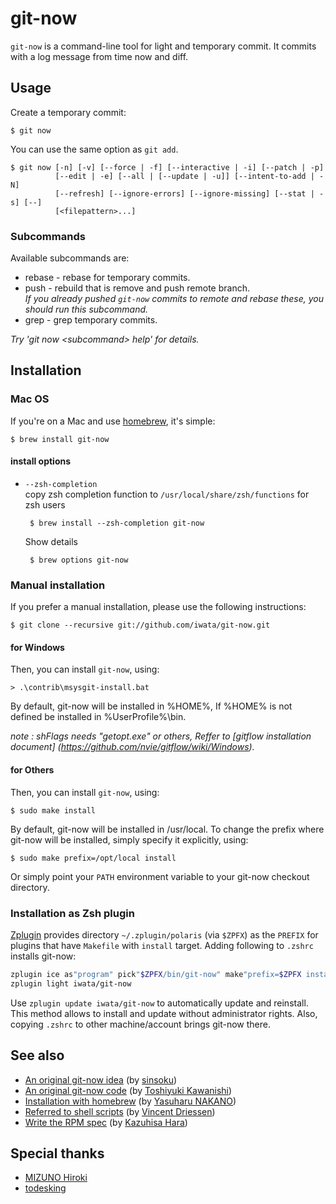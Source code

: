 git-now
========
``git-now`` is a command-line tool for light and temporary commit.
It commits with a log message from time now and diff.

Usage
---------------
Create a temporary commit:

    $ git now

You can use the same option as ``git add``.

    $ git now [-n] [-v] [--force | -f] [--interactive | -i] [--patch | -p]
              [--edit | -e] [--all | [--update | -u]] [--intent-to-add | -N]
              [--refresh] [--ignore-errors] [--ignore-missing] [--stat | -s] [--]
              [<filepattern>...]

### Subcommands

Available subcommands are:

 * rebase -    rebase for temporary commits.
 * push   -    rebuild that is remove and push remote branch.<br />
   _If you already pushed ``git-now`` commits to remote and rebase these, you should run this subcommand._
 * grep   -    grep temporary commits.

_Try 'git now \<subcommand\> help' for details._


Installation
-------------------

### Mac OS
If you're on a Mac and use [homebrew](http://github.com/mxcl/homebrew), it's simple:

    $ brew install git-now

#### install options
 * ``--zsh-completion``<br />copy zsh completion function to ``/usr/local/share/zsh/functions`` for zsh users

        $ brew install --zsh-completion git-now

    Show details

        $ brew options git-now

### Manual installation
If you prefer a manual installation, please use the following instructions:

    $ git clone --recursive git://github.com/iwata/git-now.git

#### for Windows
Then, you can install `git-now`, using:

    > .\contrib\msysgit-install.bat

By default, git-now will be installed in %HOME%, If %HOME% is not defined be installed in %UserProfile%\bin.


*note : shFlags needs "getopt.exe" or others, Reffer to [gitflow installation document] (https://github.com/nvie/gitflow/wiki/Windows).*

#### for Others
Then, you can install `git-now`, using:

    $ sudo make install

By default, git-now will be installed in /usr/local. To change the prefix
where git-now will be installed, simply specify it explicitly, using:

    $ sudo make prefix=/opt/local install

Or simply point your `PATH` environment variable to your git-now checkout
directory.

### Installation as Zsh plugin

[Zplugin](https://github.com/zdharma/zplugin) provides directory
`~/.zplugin/polaris` (via `$ZPFX`) as the `PREFIX` for plugins that have
`Makefile` with `install` target. Adding following to `.zshrc` installs
git-now:

```zsh
zplugin ice as"program" pick"$ZPFX/bin/git-now" make"prefix=$ZPFX install"
zplugin light iwata/git-now
```

Use `zplugin update iwata/git-now` to automatically update and reinstall.
This method allows to install and update without administrator rights.
Also, copying `.zshrc` to other machine/account brings git-now there.

See also
---------------

* [An original git-now idea](http://d.hatena.ne.jp/sinsoku/20101208/1291770514) (by [sinsoku](https://github.com/sinsoku))
* [An original git-now code](https://github.com/toshi-kawanishi/git-now-original-code) (by [Toshiyuki Kawanishi](https://github.com/toshi-kawanishi))
* [Installation with homebrew](http://d.hatena.ne.jp/nobeans/20110322/1300776839) (by [Yasuharu NAKANO](https://github.com/nobeans))
* [Referred to shell scripts](https://github.com/nvie/gitflow) (by [Vincent Driessen](https://github.com/nvie))
* [Write the RPM spec](http://d.hatena.ne.jp/kazuhisya/20110704/1309783736) (by [Kazuhisa Hara](https://github.com/kazuhisya))

Special thanks
---------------
 * [MIZUNO Hiroki](https://github.com/mzp)
 * [todesking](https://github.com/todesking)
